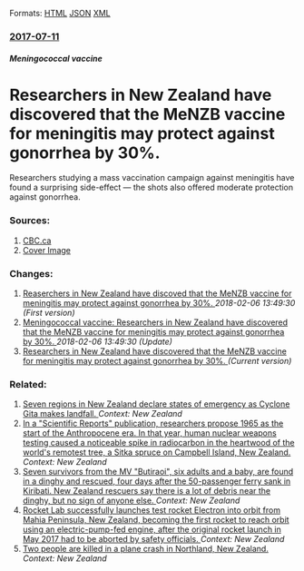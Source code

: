 
Formats: [HTML](/news/2017/07/11/researchers-in-new-zealand-have-discovered-that-the-menzb-vaccine-for-meningitis-may-protect-against-gonorrhea-by-30.html)  [JSON](/news/2017/07/11/researchers-in-new-zealand-have-discovered-that-the-menzb-vaccine-for-meningitis-may-protect-against-gonorrhea-by-30.json)  [XML](/news/2017/07/11/researchers-in-new-zealand-have-discovered-that-the-menzb-vaccine-for-meningitis-may-protect-against-gonorrhea-by-30.xml)  

### [2017-07-11](/news/2017/07/11/index.md)

##### Meningococcal vaccine
# Researchers in New Zealand have discovered that the MeNZB vaccine for meningitis may protect against gonorrhea by 30%. 

Researchers studying a mass vaccination campaign against meningitis have found a surprising side-effect &mdash; the shots also offered moderate protection against gonorrhea.


### Sources:

1. [CBC.ca](http://www.cbc.ca/news/health/meningitis-vaccine-offers-some-defence-against-gonorrhea-study-finds-1.4198771)
1. [Cover Image](https://i.cbc.ca/1.4076689.1499738817!/fileImage/httpImage/image.jpg_gen/derivatives/16x9_1180/drug-resistant-gonorrhea-2013010.jpg)

### Changes:

1. [Reaserchers in New Zealand have discoved that the MeNZB vaccine for meningitis may protect against gonorrhea by 30%. ](/news/2017/07/11/reaserchers-in-new-zealand-have-discoved-that-the-menzb-vaccine-for-meningitis-may-protect-against-gonorrhea-by-30.md) _2018-02-06 13:49:30 (First version)_
2. [Meningococcal vaccine: Researchers in New Zealand have discovered that the MeNZB vaccine for meningitis may protect against gonorrhea by 30%. ](/news/2017/07/11/meningococcal-vaccine-researchers-in-new-zealand-have-discovered-that-the-menzb-vaccine-for-meningitis-may-protect-against-gonorrhea-by-30.md) _2018-02-06 13:49:30 (Update)_
2. [Researchers in New Zealand have discovered that the MeNZB vaccine for meningitis may protect against gonorrhea by 30%. ](/news/2017/07/11/researchers-in-new-zealand-have-discovered-that-the-menzb-vaccine-for-meningitis-may-protect-against-gonorrhea-by-30.md) _(Current version)_

### Related:

1. [Seven regions in New Zealand declare states of emergency as Cyclone Gita makes landfall. ](/news/2018/02/20/seven-regions-in-new-zealand-declare-states-of-emergency-as-cyclone-gita-makes-landfall.md) _Context: New Zealand_
2. [In a "Scientific Reports" publication, researchers propose 1965 as the start of the Anthropocene era. In that year, human nuclear weapons testing caused a noticeable spike in radiocarbon in the heartwood of the world's remotest tree, a Sitka spruce on Campbell Island, New Zealand. ](/news/2018/02/19/in-a-scientific-reports-publication-researchers-propose-1965-as-the-start-of-the-anthropocene-era-in-that-year-human-nuclear-weapons-te.md) _Context: New Zealand_
3. [Seven survivors from the MV "Butiraoi", six adults and a baby, are found in a dinghy and rescued, four days after the 50-passenger ferry sank in Kiribati. New Zealand rescuers say there is a lot of debris near the dinghy, but no sign of anyone else. ](/news/2018/01/28/seven-survivors-from-the-mv-butiraoi-six-adults-and-a-baby-are-found-in-a-dinghy-and-rescued-four-days-after-the-50-passenger-ferry-san.md) _Context: New Zealand_
4. [Rocket Lab successfully launches test rocket Electron into orbit from Mahia Peninsula, New Zealand, becoming the first rocket to reach orbit using an electric-pump-fed engine, after the original rocket launch in May 2017 had to be aborted by safety officials. ](/news/2018/01/21/rocket-lab-successfully-launches-test-rocket-electron-into-orbit-from-mahia-peninsula-new-zealand-becoming-the-first-rocket-to-reach-orbit.md) _Context: New Zealand_
5. [Two people are killed in a plane crash in Northland, New Zealand. ](/news/2018/01/1/two-people-are-killed-in-a-plane-crash-in-northland-new-zealand.md) _Context: New Zealand_
